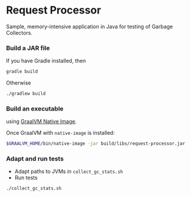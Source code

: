 # Request Processor
Sample, memory-intensive application in Java for testing of Garbage Collectors. 

### Build a JAR file
If you have Gradle installed, then
```bash
gradle build
```

Otherwise
```bash
./gradlew build
```

### Build an executable
using [GraalVM Native Image](https://www.graalvm.org/docs/reference-manual/native-image/).

Once GraalVM with `native-image` is installed:
```bash
$GRAALVM_HOME/bin/native-image -jar build/libs/request-processor.jar
```

### Adapt and run tests
- Adapt paths to JVMs in `collect_gc_stats.sh`
- Run tests
```bash
./collect_gc_stats.sh
```
